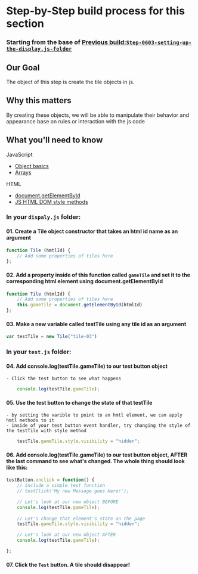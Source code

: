 # Step-by-Step build process for this section

### Starting from the base of [Previous build:`Step-0603-setting-up-the-display.js-folder`](https://github.com/NeuTrix/Hangman-tutorial/tree/master/Lecture-06-connecting-js-display/Step-0603-setting-up-the-display.js-folder)

## Our Goal
The object of this step is create the tile objects in js.

## Why this matters
By creating these objects, we will be able to manipulate their behavior and appearance base on rules or interaction with the js code

## What you'll need to know

JavaScript
- [Object basics](https://developer.mozilla.org/en-US/docs/Learn/JavaScript/Objects/Basics)
- [Arrays](https://developer.mozilla.org/en-US/docs/Web/JavaScript/Reference/Global_Objects/Array)

HTML
- [document.getElementById](https://developer.mozilla.org/en-US/docs/Web/API/Document/getElementById)
- [JS HTML DOM style methods](https://www.w3schools.com/js/js_htmldom_css.asp)


### In your `dispaly.js` folder:

#### 01. Create a Tile object constructor that takes an html id name as an argument
```javascript
function Tile (hmtlId) {
	// Add some properties of tiles here
};
```
#### 02. Add a property inside of this function called `gameTile` and set it to the corresponding html element using document.getElementById
```javascript
function Tile (htmlId) {
	// Add some properties of tiles here
	this.gameTile = document.getElementById(htmlId)
};
```

#### 03. Make a new variable called testTile using any tile id as an argument

```javascript
var testTile = new Tile("tile-03")
```

### In your `test.js` folder:

#### 04. Add console.log(testTile.gameTile) to our test button object
	- Click the test button to see what happens
```javascript
	console.log(testTile.gameTile);
```

#### 05. Use the test button to change the state of that testTile
	- by setting the varible to point to an hmtl element, we can apply hmtl methods to it
	- inside of your test button event handler, try changing the style of the testTile with style method

```javascript
	testTile.gameTile.style.visibility = "hidden";
```

#### 06. Add console.log(testTile.gameTile) to our test button object, AFTER the last command to see what's changed.  The whole thing should look like this:

```javascript
testButton.onclick = function() {
	// include a simple test function
	// testClick('My new Message goes Here!');

	// Let's look at our new object BEFORE
	console.log(testTile.gameTile);
	
	// Let's change that element's state on the page
	testTile.gameTile.style.visibility = "hidden";

	// Let's look at our new object AFTER
	console.log(testTile.gameTile);

};

```

#### 07.  Click the `Test` button.  A tile should disappear!
